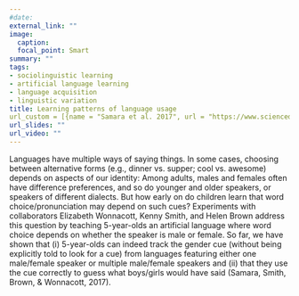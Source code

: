 ```yaml
---
#date:
external_link: ""
image:
  caption:
  focal_point: Smart
summary: ""
tags:
- sociolinguistic learning
- artificial language learning
- language acquisition
- linguistic variation
title: Learning patterns of language usage
url_custom = [{name = "Samara et al. 2017", url = "https://www.sciencedirect.com/science/article/pii/S0010028516301426"}]
url_slides: ""
url_video: ""
---
```


Languages have multiple ways of saying things. In some cases, choosing between alternative forms (e.g., dinner vs. supper; cool vs. awesome) depends on aspects of our identity: Among adults, males and females often have difference preferences, and so do younger and older speakers, or speakers of different dialects. But how early on do children learn that word choice/pronunciation may depend on such cues? Experiments with collaborators Elizabeth Wonnacott, Kenny Smith, and Helen Brown address this question by teaching 5-year-olds an artificial language where word choice depends on whether the speaker is male or female. So far, we have shown that (i) 5-year-olds can indeed track the gender cue (without being explicitly told to look for a cue) from languages featuring either one male/female speaker or multiple male/female speakers and (ii) that they use the cue correctly to guess what boys/girls would have said (Samara, Smith, Brown, & Wonnacott, 2017).
